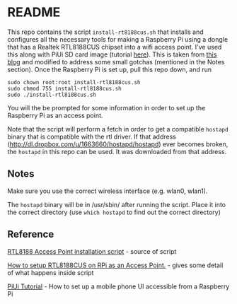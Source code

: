 README
======

This repo contains the script `install-rt8188cus.sh` that installs and configures all the necessary tools for making a Raspberry Pi using a dongle that has a Realtek RTL8188CUS chipset into a wifi access point. I've used this along with PiUi SD card image (tutorial [here][PiUi Tutorial]). This is taken from [this blog][RTL8188 Access Point installation script] and modified to address some small gotchas (mentioned in the Notes section). Once the Raspberry Pi is set up, pull this repo down, and run

	sudo chown root:root install-rtl8188cus.sh
	sudo chmod 755 install-rtl8188cus.sh
	sudo ./install-rtl8188cus.sh

You will the be prompted for some information in order to set up the Raspberry Pi as an access point.

Note that the script will perform a fetch in order to get a compatible `hostapd` binary that is compatible with the rtl driver. If that address (http://dl.dropbox.com/u/1663660/hostapd/hostapd) ever becomes broken, the `hostapd` in this repo can be used. It was downloaded from that address.

Notes
-----

Make sure you use the correct wireless interface (e.g. wlan0, wlan1).

The `hostapd` binary will be in /usr/sbin/ after running the script. Place it into the correct directory (use `which hostapd` to find out the correct directory)

Reference
---------
[RTL8188 Access Point installation script] - source of script

[How to setup RTL8188CUS on RPi as an Access Point.] - gives some detail of what happens inside script

[PiUi Tutorial] - How to set up a mobile phone UI accessible from a Raspberry Pi

[PiUi Tutorial]: http://blog.davidsingleton.org/introducing-piui/
[RTL8188 Access Point installation script]: http://blog.sip2serve.com/post/48899893167/rtl8188-access-point-install-script
[How to setup RTL8188CUS on RPi as an Access Point.]: http://blog.sip2serve.com/post/48420162196/howto-setup-rtl8188cus-on-rpi-as-an-access-point#notes